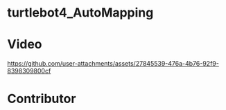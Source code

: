 # turtlebot4_AutoMapping


# Video
https://github.com/user-attachments/assets/27845539-476a-4b76-92f9-8398309800cf

# Contributor

